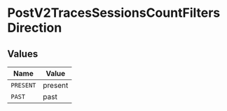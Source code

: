 # PostV2TracesSessionsCountFiltersDirection


## Values

| Name      | Value     |
| --------- | --------- |
| `PRESENT` | present   |
| `PAST`    | past      |